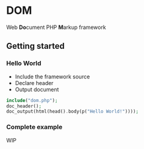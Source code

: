 
# DOM

Web **Do**cument PHP **M**arkup framework

## Getting started

### Hello World

  * Include the framework source
  * Declare header
  * Output document

```php
include("dom.php");
doc_header();
doc_output(html(head().body(p("Hello World!"))));
```

### Complete example

WIP
